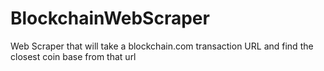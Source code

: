 # BlockchainWebScraper
Web Scraper that will take a blockchain.com transaction URL and find the closest coin base from that url 
